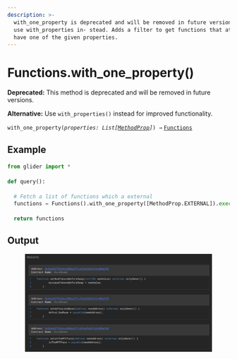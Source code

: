 ```yaml
---
description: >-
  with_one_property is deprecated and will be removed in future versions. Please
  use with_properties in- stead. Adds a filter to get functions that at least
  have one of the given properties.
---
```


# Functions.with\_one\_property()

**Deprecated:** This method is deprecated and will be removed in future versions.

**Alternative:** Use `with_properties()` instead for improved functionality.

`with_one_property(`_`properties: List[`_[_`MethodProp`_](../methodprop/)_`]`_`) →` [`Functions`](./)

## Example

```python
from glider import *

def query():
  
  # Fetch a list of functions which a external
  functions = Functions().with_one_property([MethodProp.EXTERNAL]).exec(3, 100)

  return functions
```

## Output

<figure><img src="../../../.gitbook/assets/image (11) (1) (1) (1).png" alt=""><figcaption></figcaption></figure>
